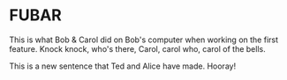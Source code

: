 # FUBAR

This is what Bob & Carol did on Bob's computer when working on the first feature. Knock knock, who's there, Carol, carol who, carol of the bells.

This is a new sentence that Ted and Alice have made. Hooray!
